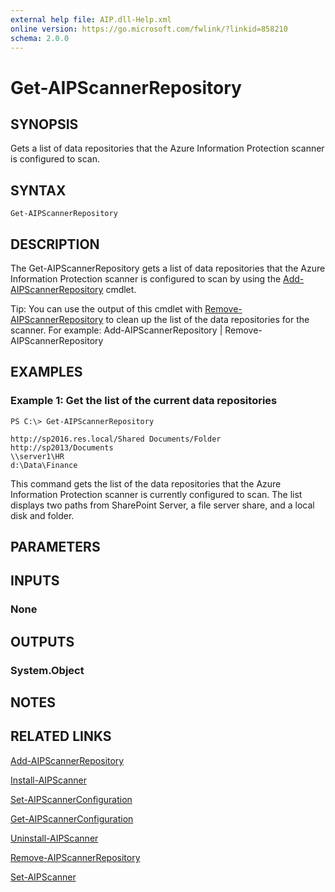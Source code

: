 ```yaml
---
external help file: AIP.dll-Help.xml
online version: https://go.microsoft.com/fwlink/?linkid=858210
schema: 2.0.0
---
```


# Get-AIPScannerRepository

## SYNOPSIS
Gets a list of data repositories that the Azure Information Protection scanner is configured to scan.

## SYNTAX

```
Get-AIPScannerRepository
```

## DESCRIPTION
The Get-AIPScannerRepository gets a list of data repositories that the Azure Information Protection scanner is configured to scan by using the [Add-AIPScannerRepository](./Add-AIPScannerRepository) cmdlet. 

Tip: You can use the output of this cmdlet with [Remove-AIPScannerRepository](./Remove-AIPScannerRepository.md) to clean up the list of the data repositories for the scanner. For example: Add-AIPScannerRepository | Remove-AIPScannerRepository

## EXAMPLES

### Example 1: Get the list of the current data repositories
```
PS C:\> Get-AIPScannerRepository

http://sp2016.res.local/Shared Documents/Folder
http://sp2013/Documents
\\server1\HR
d:\Data\Finance
```

This command gets the list of the data repositories that the Azure Information Protection scanner is currently configured to scan. The list displays two paths from SharePoint Server, a file server share, and a local disk and folder.

## PARAMETERS

## INPUTS

### None


## OUTPUTS

### System.Object

## NOTES

## RELATED LINKS

[Add-AIPScannerRepository](./Add-AIPScannerRepository.md)

[Install-AIPScanner](./Install-AIPScanner.md)

[Set-AIPScannerConfiguration](./Set-AIPScannerConfiguration.md)

[Get-AIPScannerConfiguration](./Get-AIPScannerConfiguration.md)

[Uninstall-AIPScanner](./Uninstall-AIPScanner.md)

[Remove-AIPScannerRepository](./Remove-AIPScannerRepository.md)

[Set-AIPScanner](./Set-AIPScanner.md)

